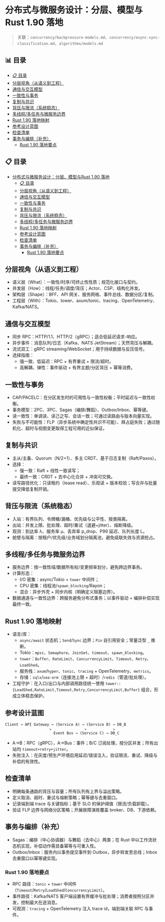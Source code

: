 ﻿# 分布式与微服务设计：分层、模型与Rust 1.90 落地

> 关联：`concurrency/backpressure-models.md`、`concurrency/async-sync-classification.md`、`algorithms/models.md`


## 📊 目录

- [📋 目录](#目录)
- [分层视角（从语义到工程）](#分层视角从语义到工程)
- [通信与交互模型](#通信与交互模型)
- [一致性与事务](#一致性与事务)
- [复制与共识](#复制与共识)
- [背压与限流（系统稳态）](#背压与限流系统稳态)
- [多线程/多任务与微服务边界](#多线程多任务与微服务边界)
- [Rust 1.90 落地映射](#rust-190-落地映射)
- [参考设计蓝图](#参考设计蓝图)
- [检查清单](#检查清单)
- [事务与编排（补充）](#事务与编排补充)
  - [Rust 1.90 落地要点](#rust-190-落地要点)


## 📋 目录

- [分布式与微服务设计：分层、模型与Rust 1.90 落地](#分布式与微服务设计分层模型与rust-190-落地)
  - [📋 目录](#-目录)
  - [分层视角（从语义到工程）](#分层视角从语义到工程)
  - [通信与交互模型](#通信与交互模型)
  - [一致性与事务](#一致性与事务)
  - [复制与共识](#复制与共识)
  - [背压与限流（系统稳态）](#背压与限流系统稳态)
  - [多线程/多任务与微服务边界](#多线程多任务与微服务边界)
  - [Rust 1.90 落地映射](#rust-190-落地映射)
  - [参考设计蓝图](#参考设计蓝图)
  - [检查清单](#检查清单)
  - [事务与编排（补充）](#事务与编排补充)
    - [Rust 1.90 落地要点](#rust-190-落地要点)

## 分层视角（从语义到工程）

- 语义层（What）：一致性/时序/可终止性性质；规范化接口与契约。
- 并发层（How）：线程/任务/调度/背压；Actor、CSP、结构化并发。
- 架构层（Shape）：BFF、API 网关、服务网格、事件总线、数据分区/复制。
- 工程层（With）：Tokio、tower、axum/tonic、tracing、OpenTelemetry、Kafka/NATS。

## 通信与交互模型

- 同步 RPC：HTTP/1.1、HTTP/2（gRPC）；适合低延迟请求-响应。
- 异步事件：消息队列/日志（Kafka、NATS JetStream）；天然背压与解耦。
- 流式双工：gRPC streaming/WebSocket；用于持续数据与反压信号。
- 选择指南：
  - 强一致、低延迟：RPC + 有界重试 + 限流/超时。
  - 高解耦、弹性：事件驱动 + 有界主题/分区背压 + 幂等消费。

## 一致性与事务

- CAP/PACELC：在分区发生时的可用性与一致性权衡；平时延迟与一致性权衡。
- 事务模型：2PC、3PC、Sagas（编排/舞蹈）、Outbox/Inbox、幂等键。
- 读一致性：单调读、读己之写、会话一致；可通过读路由与版本向量实现。
- 失败与不可能性：FLP（异步系统中确定性共识不可能）、拜占庭失败；通过随机化、超时与视图变更取得工程可用的近似保证。

## 复制与共识

- 主从/主备、Quorum（N/2+1）、多主 CRDT、基于日志复制（Raft/Paxos）。
- 选择：
  - 强一致：Raft + 线性一致读写；
  - 最终一致：CRDT + 去中心化合并 + 冲突可交换。
- 读写路径优化：只读租约（lease read）、乐观读 + 版本校验；写合并与批量提交降低复制开销。

## 背压与限流（系统稳态）

- 入站：有界队列、令牌桶/漏桶、优先级与公平性、按类隔离。
- 出站：并发上限、批处理、超时/重试（退避+jitter）、熔断降级。
- 观测：到达率 λ、服务率 μ、丢弃率 p_drop、P99 延迟、队列长度 L。
- 舱壁与隔离：按租户/优先级/业务域划分隔离池，避免级联失效与资源抢占。

## 多线程/多任务与微服务边界

- 服务边界：按一致性域/数据所有权/变更频率划分，避免跨边界事务。
- 计算形态：
  - I/O 密集：async/Tokio + `tower` 中间件；
  - CPU 密集：线程池/`spawn_blocking`/Rayon；
  - 混合：异步外壳 + 同步内核（明确定义阻塞边界）。
- 数据通道与一致性边界：跨服务避免分布式事务；以事件驱动 + 编排补偿实现最终一致。

## Rust 1.90 落地映射

- 语言/库：
  - `async/await` 状态机；`Send`/`Sync` 边界；`Pin` 自引用安全；常量泛型 `_` 推断。
  - Tokio：`mpsc`、`Semaphore`、`JoinSet`、`timeout`、`spawn_blocking`。
  - `tower`：`Buffer`、`RateLimit`、`ConcurrencyLimit`、`Timeout`、`Retry`、`LoadShed`。
  - 服务栈：`axum`/`hyper`、`tonic`、`tracing` + OpenTelemetry、`metrics`。
  - 存储：`sqlx`/`sea-orm`（连接池上限 + 超时）/`redis`（管道/批处理）。
- 工程守护：在入口/出口与内部调用路径统一使用 `tower::{LoadShed,RateLimit,Timeout,Retry,ConcurrencyLimit,Buffer}` 组合，形成立体稳态保护。

## 参考设计蓝图

```text
Client → API Gateway → (Service A) → (Service B) → DB_B
                    ↘               ↘            ↘
                      Event Bus → (Service C) → DB_C
```

- A→B：RPC（gRPC），A→Bus：事件；B/C 订阅处理，按分区并发；所有出站均 `timeout+retry+jitter`。
- 失败注入：在灰度/预生产环境启用延迟/错误注入，验证限流、重试、降级与补偿的有效性。

## 检查清单

- 明确每条通路的背压与容量；所有队列有上界与溢出策略。
- 定义取消、超时、重试与熔断策略；幂等键与去重窗口。
- 记录端到端 trace 与关键指标；基于 SLO 的保护阈值（限流/负载卸载）。
- 验证 FLP 边界与网络分区策略；开展故障演练覆盖 broker、DB、下游依赖。

## 事务与编排（补充）

- Sagas：编排（中心协调器）与舞蹈（去中心）两类；在 Rust 中以工作流状态机实现，补偿动作需具备幂等与可重入性。
- Outbox/Inbox：服务内以事务提交事件到 Outbox，异步转发至总线；Inbox 去重窗口以幂等键实现。

### Rust 1.90 落地要点

- RPC 路径：`tonic` + `tower` 中间件（`Timeout`/`Retry`/`LoadShed`/`ConcurrencyLimit`）。
- 事件路径：Kafka/NATS 客户端设置有界缓冲与批处理；消费者按照分区并发，控制最大在途消息。
- 可观测：`tracing` + OpenTelemetry 注入 trace id，端到端关联 RPC 与事件。
